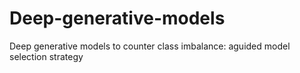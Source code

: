 # Deep-generative-models
Deep generative models to counter class imbalance:  aguided model selection strategy
